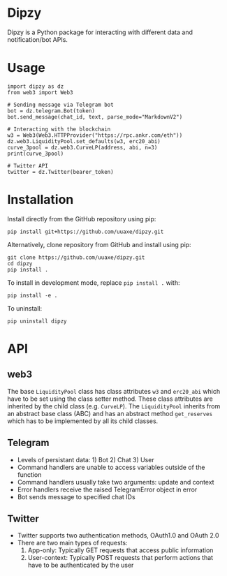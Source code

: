 # Dipzy

Dipzy is a Python package for interacting with different data and notification/bot APIs.

# Usage

```
import dipzy as dz
from web3 import Web3

# Sending message via Telegram bot 
bot = dz.telegram.Bot(token)
bot.send_message(chat_id, text, parse_mode="MarkdownV2")

# Interacting with the blockchain
w3 = Web3(Web3.HTTPProvider("https://rpc.ankr.com/eth"))
dz.web3.LiquidityPool.set_defaults(w3, erc20_abi)
curve_3pool = dz.web3.CurveLP(address, abi, n=3)
print(curve_3pool)

# Twitter API
twitter = dz.Twitter(bearer_token)
```

# Installation

Install directly from the GitHub repository using pip:

```
pip install git+https://github.com/uuaxe/dipzy.git
```

Alternatively, clone repository from GitHub and install using pip:

```
git clone https://github.com/uuaxe/dipzy.git
cd dipzy
pip install .
```

To install in development mode, replace `pip install .` with:
```
pip install -e .
```

To uninstall:

```
pip uninstall dipzy
```

# API

## web3

The base `LiquidityPool` class has class attributes `w3` and `erc20_abi` which have to be set using the class setter method. These class attributes are inherited by the child class (e.g. `CurveLP`). The `LiquidityPool` inherits from an abstract base class (ABC) and has an abstract method `get_reserves` which has to be implemented by all its child classes. 

## Telegram

- Levels of persistant data: 1) Bot 2) Chat 3) User
- Command handlers are unable to access variables outside of the function
- Command handlers usually take two arguments: update and context
- Error handlers receive the raised TelegramError object in error
- Bot sends message to specified chat IDs

## Twitter

- Twitter supports two authentication methods, OAuth1.0 and OAuth 2.0
- There are two main types of requests:
    1) App-only: Typically GET requests that access public information
    2) User-context: Typically POST requests that perform actions that have to be authenticated by the user
